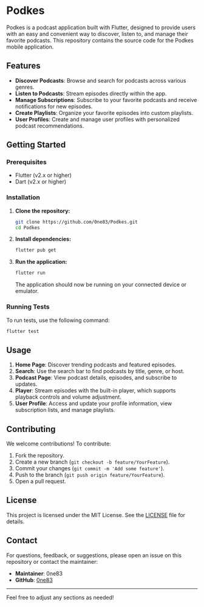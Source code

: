 # Podkes

Podkes is a podcast application built with Flutter, designed to provide users with an easy and convenient way to discover, listen to, and manage their favorite podcasts. This repository contains the source code for the Podkes mobile application.

## Features

- **Discover Podcasts**: Browse and search for podcasts across various genres.
- **Listen to Podcasts**: Stream episodes directly within the app.
- **Manage Subscriptions**: Subscribe to your favorite podcasts and receive notifications for new episodes.
- **Create Playlists**: Organize your favorite episodes into custom playlists.
- **User Profiles**: Create and manage user profiles with personalized podcast recommendations.

## Getting Started

### Prerequisites

- Flutter (v2.x or higher)
- Dart (v2.x or higher)

### Installation

1. **Clone the repository:**

    ```bash
    git clone https://github.com/0ne83/Podkes.git
    cd Podkes
    ```

2. **Install dependencies:**

    ```bash
    flutter pub get
    ```

3. **Run the application:**

    ```bash
    flutter run
    ```

    The application should now be running on your connected device or emulator.

### Running Tests

To run tests, use the following command:

```bash
flutter test
```

## Usage

1. **Home Page**: Discover trending podcasts and featured episodes.
2. **Search**: Use the search bar to find podcasts by title, genre, or host.
3. **Podcast Page**: View podcast details, episodes, and subscribe to updates.
4. **Player**: Stream episodes with the built-in player, which supports playback controls and volume adjustment.
5. **User Profile**: Access and update your profile information, view subscription lists, and manage playlists.

## Contributing

We welcome contributions! To contribute:

1. Fork the repository.
2. Create a new branch (`git checkout -b feature/YourFeature`).
3. Commit your changes (`git commit -m 'Add some feature'`).
4. Push to the branch (`git push origin feature/YourFeature`).
5. Open a pull request.

## License

This project is licensed under the MIT License. See the [LICENSE](LICENSE) file for details.

## Contact

For questions, feedback, or suggestions, please open an issue on this repository or contact the maintainer:

- **Maintainer**: 0ne83
- **GitHub**: [0ne83](https://github.com/0ne83)

---

Feel free to adjust any sections as needed!
